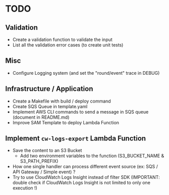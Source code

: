# TODO

## Validation
* Create a validation function to validate the input
* List all the validation error cases (to create unit tests)

## Misc
* Configure Logging system (and set the "round/event" trace in DEBUG)

## Infrastructure / Application 
* Create a Makefile with build / deploy command
* Create SQS Queue in template.yaml
* Implement AWS CLI commands to send a message in SQS queue (document in README.md)
* Improve SAM Template to deploy Lambda Function

## Implement `cw-logs-export` Lambda Function
* Save the content to an S3 Bucket
  * Add two environment variables to the function (S3_BUCKET_NAME & S3_PATH_PREFIX)
* How one single handler can process different event source (ex: SQS / API Gateway / Simple event) ?
* Try to use CloudWatch Logs Insight instead of filter SDK
  (IMPORTANT: double check if CloudWatch Logs Insight is not limited to only one execution !)
